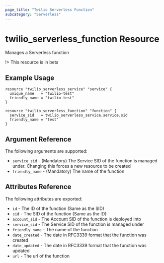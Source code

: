 ```yaml
---
page_title: "Twilio Serverless Function"
subcategory: "Serverless"
---
```


# twilio_serverless_function Resource

Manages a Serverless function

!> This resource is in beta

## Example Usage

```hcl
resource "twilio_serverless_service" "service" {
  unique_name   = "twilio-test"
  friendly_name = "twilio-test"
}

resource "twilio_serverless_function" "function" {
  service_sid   = twilio_serverless_service.service.sid
  friendly_name = "test"
}
```

## Argument Reference

The following arguments are supported:

- `service_sid` - (Mandatory) The Service SID of the function is managed under. Changing this forces a new resource to be created
- `friendly_name` - (Mandatory) The name of the function

## Attributes Reference

The following attributes are exported:

- `id` - The ID of the function (Same as the SID)
- `sid` - The SID of the function (Same as the ID)
- `account_sid` - The Account SID of the function is deployed into
- `service_sid` - The Service SID of the function is managed under
- `friendly_name` - The name of the function
- `date_created` - The date in RFC3339 format that the function was created
- `date_updated` - The date in RFC3339 format that the function was updated
- `url` - The url of the function
